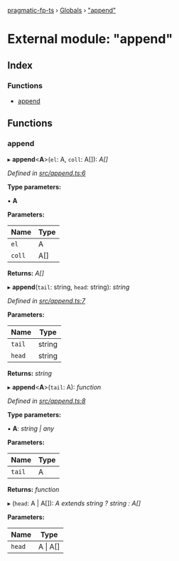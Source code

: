 [pragmatic-fp-ts](../README.md) › [Globals](../globals.md) › ["append"](_append_.md)

# External module: "append"

## Index

### Functions

* [append](_append_.md#append)

## Functions

###  append

▸ **append**<**A**>(`el`: A, `coll`: A[]): *A[]*

*Defined in [src/append.ts:6](https://github.com/hermann-p/pragmatic-fp-ts/blob/1e5cfe0/src/append.ts#L6)*

**Type parameters:**

▪ **A**

**Parameters:**

Name | Type |
------ | ------ |
`el` | A |
`coll` | A[] |

**Returns:** *A[]*

▸ **append**(`tail`: string, `head`: string): *string*

*Defined in [src/append.ts:7](https://github.com/hermann-p/pragmatic-fp-ts/blob/1e5cfe0/src/append.ts#L7)*

**Parameters:**

Name | Type |
------ | ------ |
`tail` | string |
`head` | string |

**Returns:** *string*

▸ **append**<**A**>(`tail`: A): *function*

*Defined in [src/append.ts:8](https://github.com/hermann-p/pragmatic-fp-ts/blob/1e5cfe0/src/append.ts#L8)*

**Type parameters:**

▪ **A**: *string | any*

**Parameters:**

Name | Type |
------ | ------ |
`tail` | A |

**Returns:** *function*

▸ (`head`: A | A[]): *A extends string ? string : A[]*

**Parameters:**

Name | Type |
------ | ------ |
`head` | A &#124; A[] |
